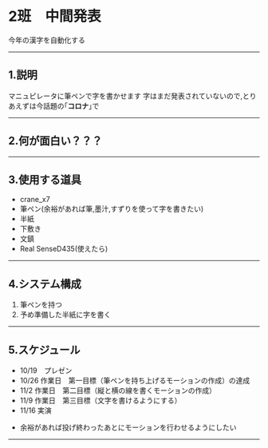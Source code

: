 # 2班　中間発表
今年の漢字を自動化する

---
## 1.説明
マニュピレータに筆ペンで字を書かせます
字はまだ発表されていないので,とりあえずは今話題の｢**コロナ**｣で


---
## 2.何が面白い？？？



---
## 3.使用する道具
* crane_x7
* 筆ペン(余裕があれば筆,墨汁,すずりを使って字を書きたい)
* 半紙
* 下敷き
* 文鎮
* Real SenseD435(使えたら)


---
## 4.システム構成
1. 筆ペンを持つ
2. 予め準備した半紙に字を書く




---
## 5.スケジュール
- 10/19　プレゼン
- 10/26 作業日　第一目標（筆ペンを持ち上げるモーションの作成）の達成
- 11/2  作業日　第二目標（縦と横の線を書くモーションの作成）
- 11/9  作業日　第三目標（文字を書けるようにする）
- 11/16	実演	
* 余裕があれば投げ終わったあとにモーションを行わせるようにしたい
---

